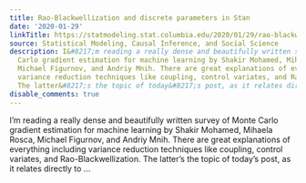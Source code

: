```yaml
---
title: Rao-Blackwellization and discrete parameters in Stan
date: '2020-01-29'
linkTitle: https://statmodeling.stat.columbia.edu/2020/01/29/rao-blackwellization-and-discrete-parameters-in-stan/
source: Statistical Modeling, Causal Inference, and Social Science
description: I&#8217;m reading a really dense and beautifully written survey of Monte
  Carlo gradient estimation for machine learning by Shakir Mohamed, Mihaela Rosca,
  Michael Figurnov, and Andriy Mnih. There are great explanations of everything including
  variance reduction techniques like coupling, control variates, and Rao-Blackwellization.
  The latter&#8217;s the topic of today&#8217;s post, as it relates directly to ...
disable_comments: true
---
```

I&#8217;m reading a really dense and beautifully written survey of Monte Carlo gradient estimation for machine learning by Shakir Mohamed, Mihaela Rosca, Michael Figurnov, and Andriy Mnih. There are great explanations of everything including variance reduction techniques like coupling, control variates, and Rao-Blackwellization. The latter&#8217;s the topic of today&#8217;s post, as it relates directly to ...